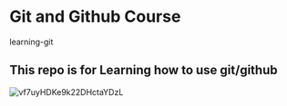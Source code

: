 # Git and Github Course 
learning-git
## This repo is for Learning how to use git/github
![vf7uyHDKe9k22DHctaYDzL](https://user-images.githubusercontent.com/98489343/151647034-555c40ef-2e15-49bf-9332-d1715482edf3.jpg)

